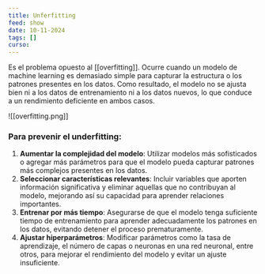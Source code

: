```yaml
---
title: Unferfitting
feed: show
date: 10-11-2024
tags: []
curso: 
---
```

Es el problema opuesto al [[overfitting]]. Ocurre cuando un modelo de machine learning es demasiado simple para capturar la estructura o los patrones presentes en los datos. Como resultado, el modelo no se ajusta bien ni a los datos de entrenamiento ni a los datos nuevos, lo que conduce a un rendimiento deficiente en ambos casos.

![[overfitting.png]]

### Para prevenir el underfitting:

1. **Aumentar la complejidad del modelo**: Utilizar modelos más sofisticados o agregar más parámetros para que el modelo pueda capturar patrones más complejos presentes en los datos.  
2. **Seleccionar características relevantes**: Incluir variables que aporten información significativa y eliminar aquellas que no contribuyan al modelo, mejorando así su capacidad para aprender relaciones importantes.
3. **Entrenar por más tiempo**: Asegurarse de que el modelo tenga suficiente tiempo de entrenamiento para aprender adecuadamente los patrones en los datos, evitando detener el proceso prematuramente.
4. **Ajustar hiperparámetros**: Modificar parámetros como la tasa de aprendizaje, el número de capas o neuronas en una red neuronal, entre otros, para mejorar el rendimiento del modelo y evitar un ajuste insuficiente.